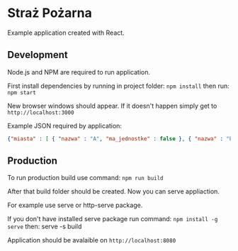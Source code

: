 # Straż Pożarna
Example application created with React.

## Development
Node.js and NPM are required to run application.

First install dependencies by running in project folder:
`npm install`
then run:
`npm start`

New browser windows should appear. If it doesn't happen simply get to `http://localhost:3000`

Example JSON required by application:
```json
{"miasta" : [ { "nazwa" : "A", "ma_jednostke" : false }, { "nazwa" : "B","ma_jednostke" : true},{"nazwa" : "C","ma_jednostke" : false},{"nazwa" : "D","ma_jednostke" : false }, { "nazwa" : "E", "ma_jednostke" : true }],"drogi" : [{"miasta" : ["A", "B"],"czas_przejazdu" : 20},{"miasta" : ["A", "C"],"czas_przejazdu" : 3},{"miasta" : ["A", "D"],"czas_przejazdu" : 4},{"miasta" : ["A", "E"],"czas_przejazdu" : 11}],"max_czas_przejazdu" : 10}
```

## Production

To run production build use command:
`npm run build`

After that build folder should be created. Now you can serve appliaction.

For example use serve or http-serve package.

If you don't have installed serve package run command:
`npm install -g serve`
then:
serve -s build

Application should be avalaible on `http://localhost:8080`
